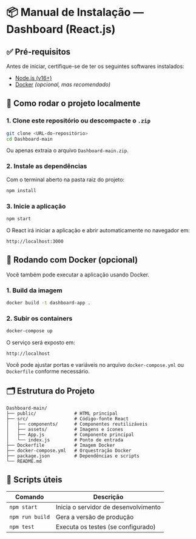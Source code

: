 
# 📦 Manual de Instalação — Dashboard (React.js)

## ✅ Pré-requisitos

Antes de iniciar, certifique-se de ter os seguintes softwares instalados:

- [Node.js (v16+)](https://nodejs.org/)
- [Docker](https://www.docker.com/) *(opcional, mas recomendado)*

## 🚀 Como rodar o projeto localmente

### 1. Clone este repositório ou descompacte o `.zip`

```bash
git clone <URL-do-repositório>
cd Dashboard-main
```

Ou apenas extraia o arquivo `Dashboard-main.zip`.

### 2. Instale as dependências

Com o terminal aberto na pasta raiz do projeto:

```bash
npm install
```

### 3. Inicie a aplicação

```bash
npm start
```

O React irá iniciar a aplicação e abrir automaticamente no navegador em:

```
http://localhost:3000
```

## 🐳 Rodando com Docker (opcional)

Você também pode executar a aplicação usando Docker.

### 1. Build da imagem

```bash
docker build -t dashboard-app .
```

### 2. Subir os containers

```bash
docker-compose up
```

O serviço será exposto em:

```
http://localhost
```

Você pode ajustar portas e variáveis no arquivo `docker-compose.yml` ou `Dockerfile` conforme necessário.

## 🗂️ Estrutura do Projeto

```
Dashboard-main/
├── public/              # HTML principal
├── src/                 # Código-fonte React
│   ├── components/      # Componentes reutilizáveis
│   ├── assets/          # Imagens e ícones
│   ├── App.js           # Componente principal
│   └── index.js         # Ponto de entrada
├── Dockerfile           # Imagem Docker
├── docker-compose.yml   # Orquestração Docker
├── package.json         # Dependências e scripts
└── README.md
```

## 🧠 Scripts úteis

| Comando             | Descrição                         |
|---------------------|-----------------------------------|
| `npm start`         | Inicia o servidor de desenvolvimento |
| `npm run build`     | Gera a versão de produção          |
| `npm test`          | Executa os testes (se configurado) |

